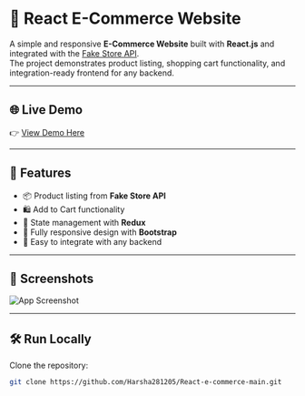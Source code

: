 # 🛒 React E-Commerce Website

A simple and responsive **E-Commerce Website** built with **React.js** and integrated with the [Fake Store API](https://fakestoreapi.com/).  
The project demonstrates product listing, shopping cart functionality, and integration-ready frontend for any backend.

---

## 🌐 Live Demo

👉 [View Demo Here](https://react-e-commerce-main-ochre.vercel.app/)

---

## 🚀 Features

- 📦 Product listing from **Fake Store API**
- 🛍️ Add to Cart functionality
- 🔄 State management with **Redux**
- 📱 Fully responsive design with **Bootstrap**
- 🔌 Easy to integrate with any backend

---

## 📸 Screenshots

![App Screenshot](https://i.ibb.co/fQ293tm/image.png)

---

## 🛠️ Run Locally

Clone the repository:

```bash
git clone https://github.com/Harsha281205/React-e-commerce-main.git

